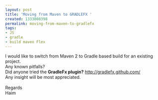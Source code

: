 ```yaml
---
layout: post
title: 'Moving from Maven to GRADLEFX '
created: 1333008398
permalink: moving-from-maven-to-gradlefx
tags:
- JS
- gradle
- build maven Flex
---
```

<div>I would like to switch from Maven 2 to Gradle based build for an existing project.</div>
<div>Any known pitfalls?<br />
Did anyone tried the <strong><span style="font-size:10.5pt;line-height:115%;Georgia&quot;,&quot;serif&quot;;color:#4D4D4D;border:none windowtext 1.0pt;
padding:0cm;background:white">GradleFx</span></strong><b><span style="font-size:10.5pt;line-height:115%;Georgia&quot;,&quot;serif&quot;;color:#4D4D4D;border:none windowtext 1.0pt;padding:0cm;background:white">&nbsp;plugin?</span></b> <a href="http://gradlefx.github.com/">http://gradlefx.github.com/</a></div>
<div>Any insight will be most appreciated.</div>
<div>&nbsp;</div>
<div>Regards<br />
Haim</div>
<p>&nbsp;</p>
<p>&nbsp;</p>
